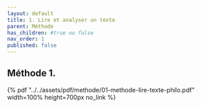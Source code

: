 ```yaml
---
layout: default
title: 1. Lire et analyser un texte
parent: Méthode
has_children: #true ou false
nav_order: 1
published: false
---
```

## Méthode 1. 


{% pdf "../../assets/pdf/methode/01-methode-lire-texte-philo.pdf" width=100% height=700px no_link %}

